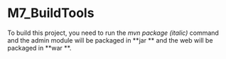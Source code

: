 # M7_BuildTools
To build this project, you need to run the *mvn package (italic)* command and 
the admin module will be packaged in **jar ** and the web will be packaged in **war **.
